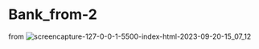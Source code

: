 # Bank_from-2
 from
![screencapture-127-0-0-1-5500-index-html-2023-09-20-15_07_12](https://github.com/Ansh-02/Bank_from-2/assets/144118177/895b709e-1bad-4920-a867-77839831481e)


